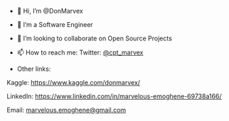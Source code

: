 - 👋 Hi, I’m @DonMarvex
- 👀 I’m a Software Engineer
- 💞️ I’m looking to collaborate on Open Source Projects
- 📫 How to reach me: Twitter: [@cpt_marvex](https://twitter.com/cpt_marvex)

- Other links:

Kaggle: https://www.kaggle.com/donmarvex/

LinkedIn: https://www.linkedin.com/in/marvelous-emoghene-69738a166/

Email: marvelous.emoghene@gmail.com
<!---
DonMarvex/DonMarvex is a ✨ special ✨ repository because its `README.md` (this file) appears on your GitHub profile.
You can click the Preview link to take a look at your changes.
--->

